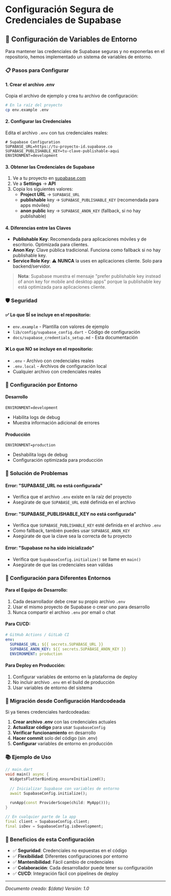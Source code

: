 # Configuración Segura de Credenciales de Supabase

## 🔐 Configuración de Variables de Entorno

Para mantener las credenciales de Supabase seguras y no exponerlas en el repositorio, hemos implementado un sistema de variables de entorno.

### 📋 Pasos para Configurar

#### 1. **Crear el archivo .env**

Copia el archivo de ejemplo y crea tu archivo de configuración:

```bash
# En la raíz del proyecto
cp env.example .env
```

#### 2. **Configurar las Credenciales**

Edita el archivo `.env` con tus credenciales reales:

```env
# Supabase Configuration
SUPABASE_URL=https://tu-proyecto-id.supabase.co
SUPABASE_PUBLISHABLE_KEY=tu-clave-publishable-aqui
ENVIRONMENT=development
```

#### 3. **Obtener las Credenciales de Supabase**

1. Ve a tu proyecto en [supabase.com](https://supabase.com)
2. Ve a **Settings** → **API**
3. Copia los siguientes valores:
   - **Project URL** → `SUPABASE_URL`
   - **publishable** key → `SUPABASE_PUBLISHABLE_KEY` (recomendada para apps móviles)
   - **anon public** key → `SUPABASE_ANON_KEY` (fallback, si no hay publishable)

#### 4. **Diferencias entre las Claves**

- **Publishable Key**: Recomendada para aplicaciones móviles y de escritorio. Optimizada para clientes.
- **Anon Key**: Clave pública tradicional. Funciona como fallback si no hay publishable key.
- **Service Role Key**: ⚠️ **NUNCA** la uses en aplicaciones cliente. Solo para backend/servidor.

> **Nota**: Supabase muestra el mensaje "prefer publishable key instead of anon key for mobile and desktop apps" porque la publishable key está optimizada para aplicaciones cliente.

### 🛡️ Seguridad

#### ✅ **Lo que SÍ se incluye en el repositorio:**
- `env.example` - Plantilla con valores de ejemplo
- `lib/config/supabase_config.dart` - Código de configuración
- `docs/supabase_credentials_setup.md` - Esta documentación

#### ❌ **Lo que NO se incluye en el repositorio:**
- `.env` - Archivo con credenciales reales
- `.env.local` - Archivos de configuración local
- Cualquier archivo con credenciales reales

### 🔧 Configuración por Entorno

#### **Desarrollo**
```env
ENVIRONMENT=development
```
- Habilita logs de debug
- Muestra información adicional de errores

#### **Producción**
```env
ENVIRONMENT=production
```
- Deshabilita logs de debug
- Configuración optimizada para producción

### 🚨 Solución de Problemas

#### **Error: "SUPABASE_URL no está configurada"**
- Verifica que el archivo `.env` existe en la raíz del proyecto
- Asegúrate de que `SUPABASE_URL` esté definida en el archivo

#### **Error: "SUPABASE_PUBLISHABLE_KEY no está configurada"**
- Verifica que `SUPABASE_PUBLISHABLE_KEY` esté definida en el archivo `.env`
- Como fallback, también puedes usar `SUPABASE_ANON_KEY`
- Asegúrate de que la clave sea la correcta de tu proyecto

#### **Error: "Supabase no ha sido inicializado"**
- Verifica que `SupabaseConfig.initialize()` se llame en `main()`
- Asegúrate de que las credenciales sean válidas

### 📱 Configuración para Diferentes Entornos

#### **Para el Equipo de Desarrollo:**

1. Cada desarrollador debe crear su propio archivo `.env`
2. Usar el mismo proyecto de Supabase o crear uno para desarrollo
3. Nunca compartir el archivo `.env` por email o chat

#### **Para CI/CD:**

```yaml
# GitHub Actions / GitLab CI
env:
  SUPABASE_URL: ${{ secrets.SUPABASE_URL }}
  SUPABASE_ANON_KEY: ${{ secrets.SUPABASE_ANON_KEY }}
  ENVIRONMENT: production
```

#### **Para Deploy en Producción:**

1. Configurar variables de entorno en la plataforma de deploy
2. No incluir archivo `.env` en el build de producción
3. Usar variables de entorno del sistema

### 🔄 Migración desde Configuración Hardcodeada

Si ya tienes credenciales hardcodeadas:

1. **Crear archivo .env** con las credenciales actuales
2. **Actualizar código** para usar `SupabaseConfig`
3. **Verificar funcionamiento** en desarrollo
4. **Hacer commit** solo del código (sin .env)
5. **Configurar** variables de entorno en producción

### 📚 Ejemplo de Uso

```dart
// main.dart
void main() async {
  WidgetsFlutterBinding.ensureInitialized();
  
  // Inicializar Supabase con variables de entorno
  await SupabaseConfig.initialize();
  
  runApp(const ProviderScope(child: MyApp()));
}

// En cualquier parte de la app
final client = SupabaseConfig.client;
final isDev = SupabaseConfig.isDevelopment;
```

### 🎯 Beneficios de esta Configuración

- ✅ **Seguridad**: Credenciales no expuestas en el código
- ✅ **Flexibilidad**: Diferentes configuraciones por entorno
- ✅ **Mantenibilidad**: Fácil cambio de credenciales
- ✅ **Colaboración**: Cada desarrollador puede tener su configuración
- ✅ **CI/CD**: Integración fácil con pipelines de deploy

---

*Documento creado: $(date)*
*Versión: 1.0*
